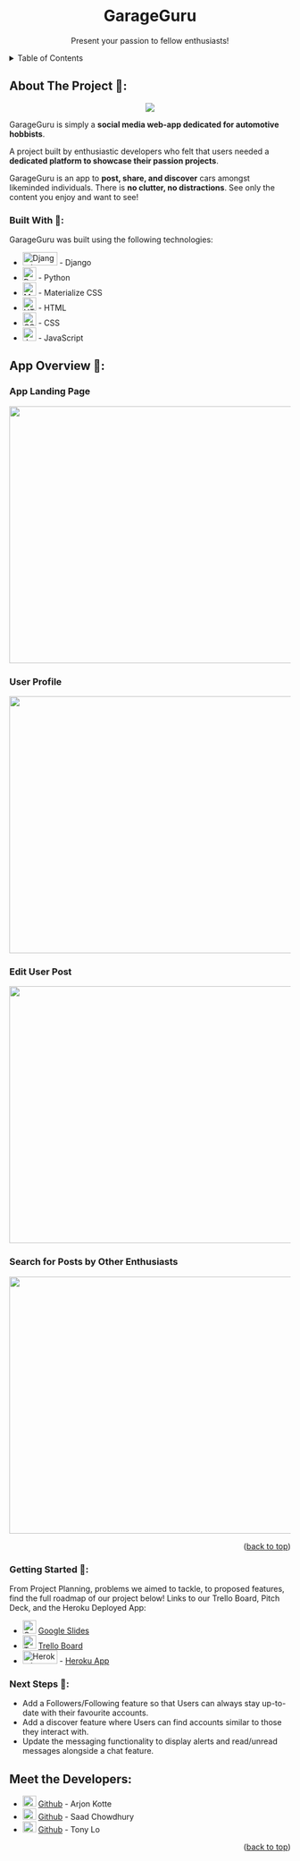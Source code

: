 
<a name="readme-top"></a>



<!-- PROJECT LOGO -->
<br />
<div align="center">
  </a>

  <h1 align="center">GarageGuru</h1>

  <p align="center">
    Present your passion to fellow enthusiasts!
    <br />
 </div>
   

<details>
  <summary>Table of Contents</summary>
  <ol>
    <li>
      <a href="#about-the-project">About The Project</a>
      <ul>
        <li><a href="#built-with">Built With</a></li>
      </ul>
    </li>
    <li>
      <a href="#getting-started">Getting Started</a>
    </li>
    <li><a href="#usage">Usage</a></li>
    <li><a href="#roadmap">Roadmap</a></li>
    <li><a href="#contributing">Contributing</a></li>
  </ol>
</details>


## About The Project 📝:

<p align="center">
<img src="https://i.imgur.com/SfeXfNU.png">
 </p>

GarageGuru is simply a **social media web-app dedicated for automotive hobbists**. 

A project built by enthusiastic developers who felt that users needed a **dedicated platform to showcase their passion projects**. 

GarageGuru is an app to **post, share, and discover** cars amongst likeminded individuals. There is **no clutter, no distractions**. See only the content you enjoy and want to see!


### Built With 🔧:

GarageGuru was built using the following technologies:

- <img src="https://www.djangoproject.com/m/img/logos/django-logo-negative.png" alt="Django Logo" width="62" height="24"> - Django
- <img src="https://upload.wikimedia.org/wikipedia/commons/thumb/c/c3/Python-logo-notext.svg/1869px-Python-logo-notext.svg.png" alt="Python Logo" width="24" height="24"> - Python
- <img src="https://materializecss.com/images/favicon/apple-touch-icon-152x152.png" alt="Materialize CSS Logo" width="24" height="24"> - Materialize CSS
- <img src="https://www.w3.org/html/logo/downloads/HTML5_Logo_512.png" alt="HTML5 Logo" width="24" height="24"> - HTML
- <img src="https://upload.wikimedia.org/wikipedia/commons/d/d5/CSS3_logo_and_wordmark.svg" alt="CSS3 Logo" width="24" height="24"> - CSS
- <img src="https://upload.wikimedia.org/wikipedia/commons/6/6a/JavaScript-logo.png" alt= "JavaScript Logo" width= "24" height= "24"> - JavaScript




<!-- GETTING STARTED -->
## App Overview  📱:

<h3> App Landing Page </h3>

<p align="center">
<img width="760" height="460" src="https://i.imgur.com/NBrpLZG.png">
 </p>

<h3> User Profile </h3>

<p align="center">
<img width="760" height="460" src="https://i.imgur.com/0ZV7iba.png">
 </p>

<h3> Edit User Post </h3>

<p align="center">
<img width="760" height="460" src="https://i.imgur.com/5YWc0q3.png">
 </p>

<h3> Search for Posts by Other Enthusiasts </h3>

<p align="center">
<img width="760" height="460" src="https://i.imgur.com/Rgbq7LA.png">
 </p>

<p align="right">(<a href="#readme-top">back to top</a>)</p>


### Getting Started 🌱:

From Project Planning, problems we aimed to tackle, to proposed features, find the full roadmap of our project below! Links to our Trello Board, Pitch Deck, and the Heroku Deployed App:

- <img src="https://www.gstatic.com/images/branding/product/2x/slides_48dp.png" alt="Google Slides Logo" width="24" height="24"> [Google Slides](https://docs.google.com/presentation/d/1vOPjLkm-DEMDDdxAP7kRwXY2AeiEc97auopC-3YfSag/edit#slide=id.p)
- <img src="https://cdn.iconscout.com/icon/free/png-256/trello-6-569395.png" alt="Trello Logo" width="24" height="24"> [Trello Board](https://trello.com/b/l8ycCa37/ga-sei-project-3-garageguru)
- <img src="https://assets.twrd.nl/heroku.png" alt="Heroku Logo" width="62" height="24"> - [Heroku App](http://garageguru.herokuapp.com/)


### Next Steps 🚀:

 - Add a Followers/Following feature so that Users can always stay up-to-date with their favourite accounts.
 - Add a discover feature where Users can find accounts similar to those they interact with.
 - Update the messaging functionality to display alerts and read/unread messages alongside a chat feature.




## Meet the Developers:

- <img src="https://github.githubassets.com/images/modules/logos_page/GitHub-Mark.png" alt="Github Logo" width="24" height="20"> [Github](https://github.com/arjonkotte) - Arjon Kotte </br>
- <img src="https://github.githubassets.com/images/modules/logos_page/GitHub-Mark.png" alt="Github Logo" width="24" height="20"> [Github](https://github.com/saadchow) - Saad Chowdhury </br>
- <img src="https://github.githubassets.com/images/modules/logos_page/GitHub-Mark.png" alt="Github Logo" width="24" height="20"> [Github](https://github.com/tonyhylo) - Tony Lo </br>

<p align="right">(<a href="#readme-top">back to top</a>)</p>

